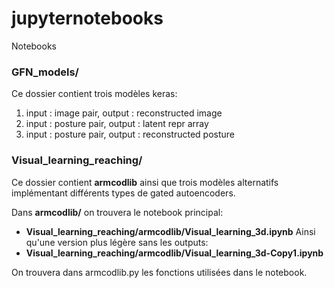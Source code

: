 # jupyternotebooks
Notebooks

### GFN_models/
Ce dossier contient trois modèles keras: 
1. input : image pair, output : reconstructed image
2. input : posture pair, output : latent repr array
3. input : posture pair, output : reconstructed posture

### Visual_learning_reaching/ 
Ce dossier contient **armcodlib** ainsi que trois modèles alternatifs implémentant différents types de gated autoencoders.

Dans **armcodlib/** on trouvera le notebook principal:
* **Visual_learning_reaching/armcodlib/Visual_learning_3d.ipynb**
Ainsi qu'une version plus légère sans les outputs:
* **Visual_learning_reaching/armcodlib/Visual_learning_3d-Copy1.ipynb**

On trouvera dans armcodlib.py les fonctions utilisées dans le notebook.
